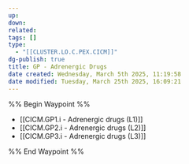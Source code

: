 ```yaml
---
up: 
down: 
related: 
tags: []
type:
  - "[[CLUSTER.LO.C.PEX.CICM]]"
dg-publish: true
title: GP - Adrenergic Drugs
date created: Wednesday, March 5th 2025, 11:19:58
date modified: Tuesday, March 25th 2025, 16:09:21
---
```


%% Begin Waypoint %%

- [[CICM.GP1.i - Adrenergic drugs (L1)]]
- [[CICM.GP2.i - Adrenergic drugs (L2)]]
- [[CICM.GP3.i - Adrenergic drugs (L3)]]

%% End Waypoint %%
